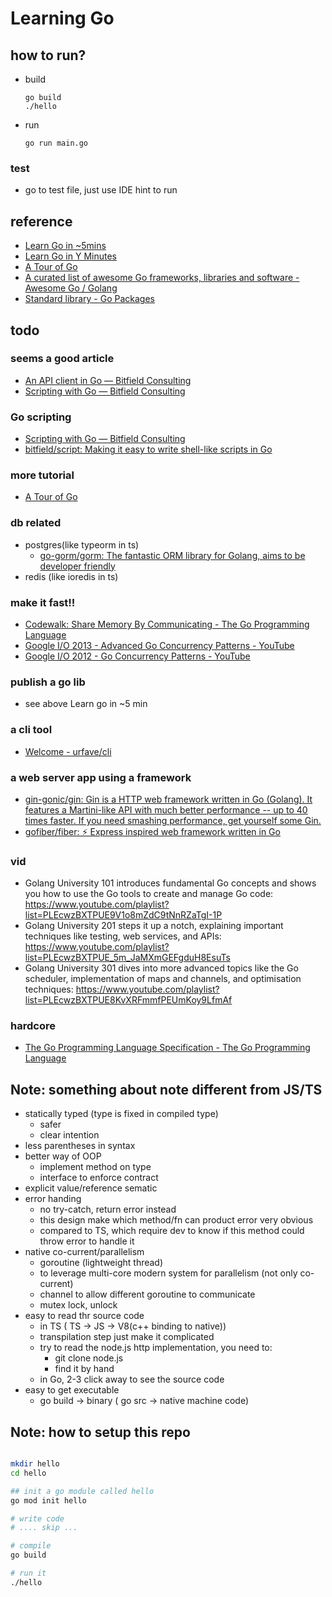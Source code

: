 # Learning Go


## how to run?
- build
  ```
  go build
  ./hello
  ```
- run
  ```
  go run main.go
  ```


### test
- go to test file, just use IDE hint to run


## reference

- [Learn Go in ~5mins](https://gist.github.com/prologic/5f6afe9c1b98016ca278f4d507e65510?utm_source=hackernewsletter&utm_medium=email&utm_term=code)
- [Learn Go in Y Minutes](https://learnxinyminutes.com/docs/go/)
- [A Tour of Go](https://go.dev/tour/concurrency/11)
- [A curated list of awesome Go frameworks, libraries and software - Awesome Go / Golang](https://awesome-go.com/)
- [Standard library - Go Packages](https://pkg.go.dev/std)


## todo
### seems a good article
- [An API client in Go — Bitfield Consulting](https://bitfieldconsulting.com/golang/api-client)
- [Scripting with Go — Bitfield Consulting](https://bitfieldconsulting.com/golang/scripting)
### Go scripting
  - [Scripting with Go — Bitfield Consulting](https://bitfieldconsulting.com/golang/scripting)
  - [bitfield/script: Making it easy to write shell-like scripts in Go](https://github.com/bitfield/script)
### more tutorial
  - [A Tour of Go](https://go.dev/tour/concurrency/11)
### db related
  - postgres(like typeorm in ts)
    - [go-gorm/gorm: The fantastic ORM library for Golang, aims to be developer friendly](https://github.com/go-gorm/gorm?utm_campaign=awesomego&utm_medium=referral&utm_source=awesomego)
  - redis (like ioredis in ts)

### make it fast!!
  - [Codewalk: Share Memory By Communicating - The Go Programming Language](https://go.dev/doc/codewalk/sharemem/)
  - [Google I/O 2013 - Advanced Go Concurrency Patterns - YouTube](https://www.youtube.com/watch?v=QDDwwePbDtw)
  - [Google I/O 2012 - Go Concurrency Patterns - YouTube](https://www.youtube.com/watch?v=f6kdp27TYZs)
### publish a go lib 
  - see above Learn go in ~5 min
### a cli tool
  - [Welcome - urfave/cli](https://cli.urfave.org/)
### a web server app using a framework
  - [gin-gonic/gin: Gin is a HTTP web framework written in Go (Golang). It features a Martini-like API with much better performance -- up to 40 times faster. If you need smashing performance, get yourself some Gin.](https://github.com/gin-gonic/gin?utm_campaign=awesomego&utm_medium=referral&utm_source=awesomego)
  - [gofiber/fiber: ⚡️ Express inspired web framework written in Go](https://github.com/gofiber/fiber)
### vid
  - Golang University 101 introduces fundamental Go concepts and shows you how to use the Go tools to create and manage Go code: https://www.youtube.com/playlist?list=PLEcwzBXTPUE9V1o8mZdC9tNnRZaTgI-1P
  - Golang University 201 steps it up a notch, explaining important techniques like testing, web services, and APIs: https://www.youtube.com/playlist?list=PLEcwzBXTPUE_5m_JaMXmGEFgduH8EsuTs
  - Golang University 301 dives into more advanced topics like the Go scheduler, implementation of maps and channels, and optimisation techniques: https://www.youtube.com/playlist?list=PLEcwzBXTPUE8KvXRFmmfPEUmKoy9LfmAf
### hardcore
  - [The Go Programming Language Specification - The Go Programming Language](https://go.dev/ref/spec)


## Note: something about note different from JS/TS
- statically typed (type is fixed in compiled type)
  - safer
  - clear intention
- less parentheses in syntax
- better way of OOP
  - implement method on type
  - interface to enforce contract
- explicit value/reference sematic
- error handing
  - no try-catch, return error instead
  - this design make which method/fn can product error very obvious
  - compared to TS, which require dev to know if this method could throw error to handle it
- native co-current/parallelism
  - goroutine (lightweight thread)
  - to leverage multi-core modern system for parallelism (not only co-current)
  - channel to allow different goroutine to communicate
  - mutex lock, unlock
- easy to read thr source code
    - in TS ( TS -> JS -> V8(c++ binding to native))
    - transpilation step just make it complicated
    - try to read the node.js http implementation, you need to:
      - git clone node.js
      - find it by hand
    - in Go, 2-3 click away to see the source code
- easy to get executable
  - go build -> binary ( go src -> native machine code)



## Note: how to setup this repo
```bash

mkdir hello
cd hello

## init a go module called hello
go mod init hello

# write code
# .... skip ...

# compile
go build

# run it
./hello

```


